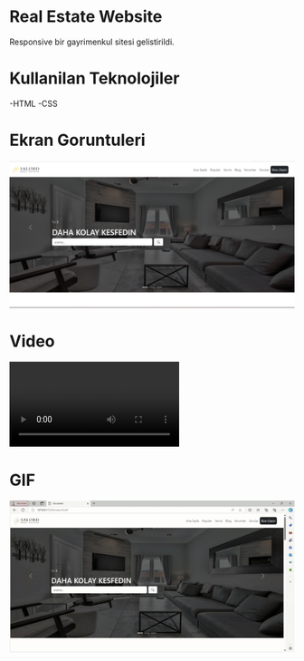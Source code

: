 # Real Estate Website
Responsive bir gayrimenkul sitesi gelistirildi.

# Kullanilan Teknolojiler
-HTML
-CSS

# Ekran Goruntuleri

![](images/realestate.png)

# Video

![](images/real-estate.mp4)

# GIF

![](images/real-estate.gif)

